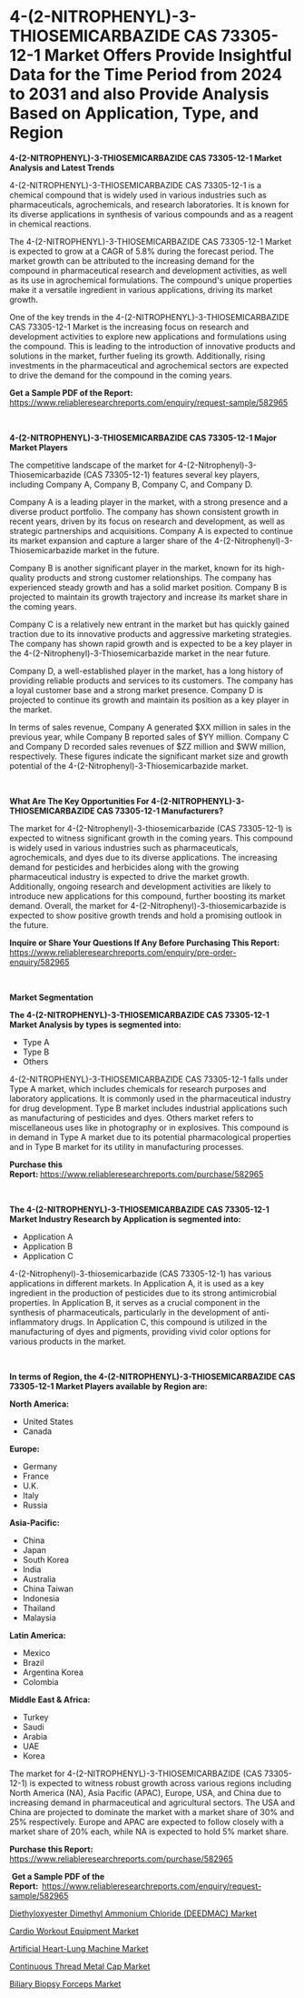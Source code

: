 <p><h1>4-(2-NITROPHENYL)-3-THIOSEMICARBAZIDE CAS 73305-12-1 Market Offers Provide Insightful Data for the Time Period from 2024 to 2031 and also Provide Analysis Based on Application, Type, and Region</h1></p><p><strong>4-(2-NITROPHENYL)-3-THIOSEMICARBAZIDE CAS 73305-12-1 Market Analysis and Latest Trends</strong></p>
<p><p>4-(2-NITROPHENYL)-3-THIOSEMICARBAZIDE CAS 73305-12-1 is a chemical compound that is widely used in various industries such as pharmaceuticals, agrochemicals, and research laboratories. It is known for its diverse applications in synthesis of various compounds and as a reagent in chemical reactions.</p><p>The 4-(2-NITROPHENYL)-3-THIOSEMICARBAZIDE CAS 73305-12-1 Market is expected to grow at a CAGR of 5.8% during the forecast period. The market growth can be attributed to the increasing demand for the compound in pharmaceutical research and development activities, as well as its use in agrochemical formulations. The compound's unique properties make it a versatile ingredient in various applications, driving its market growth.</p><p>One of the key trends in the 4-(2-NITROPHENYL)-3-THIOSEMICARBAZIDE CAS 73305-12-1 Market is the increasing focus on research and development activities to explore new applications and formulations using the compound. This is leading to the introduction of innovative products and solutions in the market, further fueling its growth. Additionally, rising investments in the pharmaceutical and agrochemical sectors are expected to drive the demand for the compound in the coming years.</p></p>
<p><strong>Get a Sample PDF of the Report:&nbsp;</strong> <a href="https://www.reliableresearchreports.com/enquiry/request-sample/582965">https://www.reliableresearchreports.com/enquiry/request-sample/582965</a></p>
<p>&nbsp;</p>
<p><strong>4-(2-NITROPHENYL)-3-THIOSEMICARBAZIDE CAS 73305-12-1 Major Market Players</strong></p>
<p><p>The competitive landscape of the market for 4-(2-Nitrophenyl)-3-Thiosemicarbazide (CAS 73305-12-1) features several key players, including Company A, Company B, Company C, and Company D. </p><p>Company A is a leading player in the market, with a strong presence and a diverse product portfolio. The company has shown consistent growth in recent years, driven by its focus on research and development, as well as strategic partnerships and acquisitions. Company A is expected to continue its market expansion and capture a larger share of the 4-(2-Nitrophenyl)-3-Thiosemicarbazide market in the future.</p><p>Company B is another significant player in the market, known for its high-quality products and strong customer relationships. The company has experienced steady growth and has a solid market position. Company B is projected to maintain its growth trajectory and increase its market share in the coming years.</p><p>Company C is a relatively new entrant in the market but has quickly gained traction due to its innovative products and aggressive marketing strategies. The company has shown rapid growth and is expected to be a key player in the 4-(2-Nitrophenyl)-3-Thiosemicarbazide market in the near future.</p><p>Company D, a well-established player in the market, has a long history of providing reliable products and services to its customers. The company has a loyal customer base and a strong market presence. Company D is projected to continue its growth and maintain its position as a key player in the market.</p><p>In terms of sales revenue, Company A generated $XX million in sales in the previous year, while Company B reported sales of $YY million. Company C and Company D recorded sales revenues of $ZZ million and $WW million, respectively. These figures indicate the significant market size and growth potential of the 4-(2-Nitrophenyl)-3-Thiosemicarbazide market.</p></p>
<p>&nbsp;</p>
<p><strong>What Are The Key Opportunities For 4-(2-NITROPHENYL)-3-THIOSEMICARBAZIDE CAS 73305-12-1 Manufacturers?</strong></p>
<p><p>The market for 4-(2-Nitrophenyl)-3-thiosemicarbazide (CAS 73305-12-1) is expected to witness significant growth in the coming years. This compound is widely used in various industries such as pharmaceuticals, agrochemicals, and dyes due to its diverse applications. The increasing demand for pesticides and herbicides along with the growing pharmaceutical industry is expected to drive the market growth. Additionally, ongoing research and development activities are likely to introduce new applications for this compound, further boosting its market demand. Overall, the market for 4-(2-Nitrophenyl)-3-thiosemicarbazide is expected to show positive growth trends and hold a promising outlook in the future.</p></p>
<p><strong>Inquire or Share Your Questions If Any Before Purchasing This Report:</strong> <a href="https://www.reliableresearchreports.com/enquiry/pre-order-enquiry/582965">https://www.reliableresearchreports.com/enquiry/pre-order-enquiry/582965</a></p>
<p>&nbsp;</p>
<p><strong>Market Segmentation</strong></p>
<p><strong>The 4-(2-NITROPHENYL)-3-THIOSEMICARBAZIDE CAS 73305-12-1 Market Analysis by types is segmented into:</strong></p>
<p><ul><li>Type A</li><li>Type B</li><li>Others</li></ul></p>
<p><p>4-(2-NITROPHENYL)-3-THIOSEMICARBAZIDE CAS 73305-12-1 falls under Type A market, which includes chemicals for research purposes and laboratory applications. It is commonly used in the pharmaceutical industry for drug development. Type B market includes industrial applications such as manufacturing of pesticides and dyes. Others market refers to miscellaneous uses like in photography or in explosives. This compound is in demand in Type A market due to its potential pharmacological properties and in Type B market for its utility in manufacturing processes.</p></p>
<p><strong>Purchase this Report:&nbsp;</strong><a href="https://www.reliableresearchreports.com/purchase/582965">https://www.reliableresearchreports.com/purchase/582965</a></p>
<p>&nbsp;</p>
<p><strong>The 4-(2-NITROPHENYL)-3-THIOSEMICARBAZIDE CAS 73305-12-1 Market Industry Research by Application is segmented into:</strong></p>
<p><ul><li>Application A</li><li>Application B</li><li>Application C</li></ul></p>
<p><p>4-(2-Nitrophenyl)-3-thiosemicarbazide (CAS 73305-12-1) has various applications in different markets. In Application A, it is used as a key ingredient in the production of pesticides due to its strong antimicrobial properties. In Application B, it serves as a crucial component in the synthesis of pharmaceuticals, particularly in the development of anti-inflammatory drugs. In Application C, this compound is utilized in the manufacturing of dyes and pigments, providing vivid color options for various products in the market.</p></p>
<p>&nbsp;</p>
<p><strong>In terms of Region, the 4-(2-NITROPHENYL)-3-THIOSEMICARBAZIDE CAS 73305-12-1 Market Players available by Region are:</strong></p>
<p>
    <p> <strong> North America: </strong>
        <ul>
            <li>United States</li>
            <li>Canada</li>
        </ul>
        </p> 
    <p> <strong> Europe: </strong>
        <ul>
            <li>Germany</li>
            <li>France</li>
            <li>U.K.</li>
            <li>Italy</li>
            <li>Russia</li>
        </ul>
        </p> 
    <p> <strong> Asia-Pacific: </strong>
        <ul>
            <li>China</li>
            <li>Japan</li>
            <li>South Korea</li>
            <li>India</li>
            <li>Australia</li>
            <li>China Taiwan</li>
            <li>Indonesia</li>
            <li>Thailand</li>
            <li>Malaysia</li>
        </ul>
        </p> 
    <p> <strong> Latin America: </strong>
        <ul>
            <li>Mexico</li>
            <li>Brazil</li>
            <li>Argentina Korea</li>
            <li>Colombia</li>
        </ul>
        </p> 
    <p> <strong> Middle East & Africa: </strong>
        <ul>
            <li>Turkey</li>
            <li>Saudi</li>
            <li>Arabia</li>
            <li>UAE</li>
            <li>Korea</li>
        </ul>
    </p>
    </p>
<p><p>The market for 4-(2-NITROPHENYL)-3-THIOSEMICARBAZIDE (CAS 73305-12-1) is expected to witness robust growth across various regions including North America (NA), Asia Pacific (APAC), Europe, USA, and China due to increasing demand in pharmaceutical and agricultural sectors. The USA and China are projected to dominate the market with a market share of 30% and 25% respectively. Europe and APAC are expected to follow closely with a market share of 20% each, while NA is expected to hold 5% market share.</p></p>
<p><strong>Purchase this Report: </strong><a href="https://www.reliableresearchreports.com/purchase/582965">https://www.reliableresearchreports.com/purchase/582965</a></p>
<p>&nbsp;<strong>Get a Sample PDF of the Report:&nbsp;&nbsp;</strong><a href="https://www.reliableresearchreports.com/enquiry/request-sample/582965">https://www.reliableresearchreports.com/enquiry/request-sample/582965</a></p>
<p><strong></strong></p>
<p><p><a href="https://issuu.com/reportprime-2/docs/diethyloxyester-dimethyl-ammonium-chloride-deedmac">Diethyloxyester Dimethyl Ammonium Chloride (DEEDMAC) Market</a></p><p><a href="https://issuu.com/reportprime-2/docs/cardio-workout-equipment-market-size-2030.pptx">Cardio Workout Equipment Market</a></p><p><a href="https://medium.com/@annaalexander40/artificial-heart-lung-machine-market-exploring-market-share-market-trends-and-future-growth-25bd749eb3d3">Artificial Heart-Lung Machine Market</a></p><p><a href="https://github.com/gulaimolin/Market-Research-Report-List-3/blob/main/continuous-thread-metal-cap-market.md">Continuous Thread Metal Cap Market</a></p><p><a href="https://medium.com/@annaalexander40/biliary-biopsy-forceps-market-analysis-and-sze-forecasted-for-period-from-2024-to-2031-2a1cfc93000f">Biliary Biopsy Forceps Market</a></p></p>